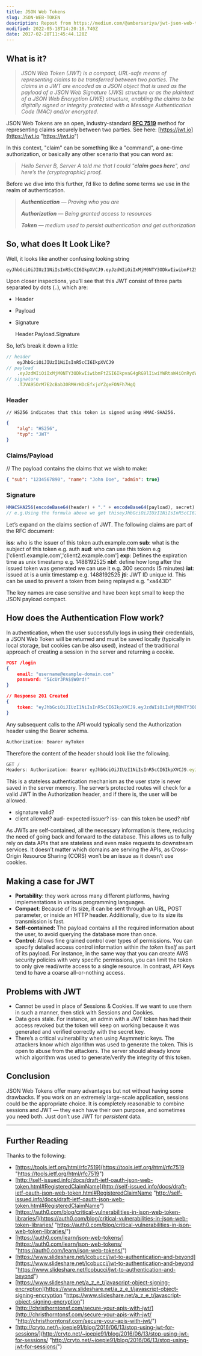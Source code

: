 ```yaml
---
title: JSON Web Tokens
slug: JSON-WEB-TOKEN
description: Repost from https://medium.com/@ambersariya/jwt-json-web-token-cd90ef7a7a66
modified: 2022-05-18T14:20:16.740Z
date: 2017-02-28T11:45:44.128Z
---
```


## What is it?

> _JSON Web Token (JWT) is a compact, URL-safe means of representing claims to be transferred between two parties. The claims in a JWT are encoded as a JSON object that is used as the payload of a JSON Web Signature (JWS) structure or as the plaintext of a JSON Web Encryption (JWE) structure, enabling the claims to be digitally signed or integrity protected with a Message Authentication Code (MAC) and/or encrypted._

JSON Web Tokens are an open, industry-standard [**RFC 7519**](https://tools.ietf.org/html/rfc7519) method for representing claims securely between two parties. See here: [https://jwt.io](https://jwt.io "https://jwt.io")

In this context, "claim" can be something like a "command", a one-time authorization, or basically any other scenario that you can word as:

> _Hello Server B, Server A told me that I could "**claim goes here**", and here’s the (cryptographic) proof._

Before we dive into this further, I’d like to define some terms we use in the realm of authentication.

> **_Authentication_** _— Proving who you are_
>
> **_Authorization_** _— Being granted access to resources_
>
> **_Token_** _— medium used to persist authentication and get authorization_

## So, what does It Look Like?

Well, it looks like another confusing looking string

    eyJhbGciOiJIUzI1NiIsInR5cCI6IkpXVCJ9.eyJzdWIiOiIxMjM0NTY3ODkwIiwibmFtZSI6IkpvaG4gRG9lIiwiYWRtaW4iOnRydWV9.TJVA95OrM7E2cBab30RMHrHDcEfxjoYZgeFONFh7HgQ

Upon closer inspections, you’ll see that this JWT consist of three parts separated by dots (`.`), which are:

- Header
- Payload
- Signature

    Header.Payload.Signature

So, let’s break it down a little:

```js
// header
    eyJhbGciOiJIUzI1NiIsInR5cCI6IkpXVCJ9
// payload
    .eyJzdWIiOiIxMjM0NTY3ODkwIiwibmFtZSI6IkpvaG4gRG9lIiwiYWRtaW4iOnRydWV9
// signature
    .TJVA95OrM7E2cBab30RMHrHDcEfxjoYZgeFONFh7HgQ
```

### Header

    // HS256 indicates that this token is signed using HMAC-SHA256.

```json
{
    "alg": "HS256",
    "typ": "JWT"
}
```

### Claims/Payload

// The payload contains the claims that we wish to make:

```json
{ "sub": "1234567890", "name": "John Doe", "admin": true}
```

### Signature

```js
HMACSHA256(encodeBase64(header) + "." + encodeBase64(payload), secret)
// e.g.Using the formula above we get thiseyJhbGciOiJIUzI1NiIsInR5cCI6IkpXVCJ9.eyJsb2dnZWRJbkFzIjoiYWRtaW4iLCJpYXQiOjE0MjI3Nzk2Mzh9.gzSraSYS8EXBxLN_oWnFSRgCzcmJmMjLiuyu5CSpyHI
```

Let’s expand on the claims section of JWT. The following claims are part of the RFC document:

**iss**: who is the issuer of this token auth.example.com
**sub**: what is the subject of this token e.g. auth
**aud**: who can use this token e.g ['client1.example.com','client2.example.com']
**exp**: Defines the expiration time as unix timestamp e.g. 1488192525
**nbf**: define how long after the issued token was generated we can use it e.g. 300 seconds (5 minutes)
**iat**: issued at is a unix timestamp e.g. 1488192525
**jti**: JWT ID unique id. This can be used to prevent a token from being replayed e.g. "xa443D"

The key names are case sensitive and have been kept small to keep the JSON payload compact.

## How does the Authentication Flow work?

In authentication, when the user successfully logs in using their credentials, a JSON Web Token will be returned and must be saved locally (typically in local storage, but cookies can be also used), instead of the traditional approach of creating a session in the server and returning a cookie.

```json
POST /login
{
    email: "username@example-domain.com"
    password: "5£cUr3PA$$W0rd!"
}

// Response 201 Created
{
    token: "eyJhbGciOiJIUzI1NiIsInR5cCI6IkpXVCJ9.eyJzdWIiOiIxMjM0NTY3ODkwIiwibmFtZSI6IkpvaG4gRG9lIiwiYWRtaW4iOnRydWV9.TJVA95OrM7E2cBab30RMHrHDcEfxjoYZgeFONFh7HgQ"
}
```

Any subsequent calls to the API would typically send the Authorization header using the Bearer schema.

```js
Authorization: Bearer myToken
```

Therefore the content of the header should look like the following.

```js
GET /
Headers: Authorization: Bearer eyJhbGciOiJIUzI1NiIsInR5cCI6IkpXVCJ9.eyJzdWIiOiIxMjM0NTY3ODkwIiwibmFtZSI6IkpvaG4gRG9lIiwiYWRtaW4iOnRydWV9.TJVA95OrM7E2cBab30RMHrHDcEfxjoYZgeFONFh7HgQ
```

This is a stateless authentication mechanism as the user state is never saved in the server memory. The server’s protected routes will check for a valid JWT in the Authorization header, and if there is, the user will be allowed.

- signature valid?
- client allowed? aud- expected issuer? iss- can this token be used? nbf

As JWTs are self-contained, all the necessary information is there, reducing the need of going back and forward to the database. This allows us to fully rely on data APIs that are stateless and even make requests to downstream services. It doesn’t matter which domains are serving the APIs, as Cross-Origin Resource Sharing (CORS) won’t be an issue as it doesn’t use cookies.

## Making a case for JWT

- **Portability**: they work across many different platforms, having implementations in various programming languages.
- **Compact**: Because of its size, it can be sent through an URL, POST parameter, or inside an HTTP header. Additionally, due to its size its transmission is fast.
- **Self-contained:** The payload contains all the required information about the user, to avoid querying the database more than once.
- **Control:** Allows fine grained control over types of permissions. You can specify detailed access control information within _the token itself_ as part of its payload. For instance, in the same way that you can create AWS security policies with very specific permissions, you can limit the token to only give read/write access to a single resource. In contrast, API Keys tend to have a coarse all-or-nothing access.

## Problems with JWT

- Cannot be used in place of Sessions & Cookies. If we want to use them in such a manner, then stick with Sessions and Cookies.
- Data goes stale. For instance, an admin with a JWT token has had their access revoked but the token will keep on working because it was generated and verified correctly with the secret key.
- There’s a critical vulnerability when using Asymmetric keys. The attackers know which algorithm was used to generate the token. This is open to abuse from the attackers. The server should already know which algorithm was used to generate/verify the integrity of this token.

## Conclusion

JSON Web Tokens offer many advantages but not without having some drawbacks. If you work on an extremely large-scale application, sessions could be the appropriate choice. It is completely reasonable to combine sessions and JWT — they each have their own purpose, and sometimes you need both. Just don’t use JWT for _persistent_ data.

---

## Further Reading

Thanks to the following:

- [https://tools.ietf.org/html/rfc7519](https://tools.ietf.org/html/rfc7519 "https://tools.ietf.org/html/rfc7519")
- [http://self-issued.info/docs/draft-ietf-oauth-json-web-token.html#RegisteredClaimName](http://self-issued.info/docs/draft-ietf-oauth-json-web-token.html#RegisteredClaimName "http://self-issued.info/docs/draft-ietf-oauth-json-web-token.html#RegisteredClaimName")
- [https://auth0.com/blog/critical-vulnerabilities-in-json-web-token-libraries/](https://auth0.com/blog/critical-vulnerabilities-in-json-web-token-libraries/ "https://auth0.com/blog/critical-vulnerabilities-in-json-web-token-libraries/")
- [https://auth0.com/learn/json-web-tokens/](https://auth0.com/learn/json-web-tokens/ "https://auth0.com/learn/json-web-tokens/")
- [https://www.slideshare.net/lcobucci/jwt-to-authentication-and-beyond](https://www.slideshare.net/lcobucci/jwt-to-authentication-and-beyond "https://www.slideshare.net/lcobucci/jwt-to-authentication-and-beyond")
- [https://www.slideshare.net/a_z_e_t/javascript-object-signing-encryption](https://www.slideshare.net/a_z_e_t/javascript-object-signing-encryption "https://www.slideshare.net/a_z_e_t/javascript-object-signing-encryption")
- [http://christhorntonsf.com/secure-your-apis-with-jwt/](http://christhorntonsf.com/secure-your-apis-with-jwt/ "http://christhorntonsf.com/secure-your-apis-with-jwt/")
- [http://cryto.net/\~joepie91/blog/2016/06/13/stop-using-jwt-for-sessions/](http://cryto.net/~joepie91/blog/2016/06/13/stop-using-jwt-for-sessions/ "http://cryto.net/~joepie91/blog/2016/06/13/stop-using-jwt-for-sessions/")
